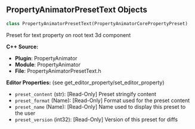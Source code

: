 ## PropertyAnimatorPresetText Objects

```python
class PropertyAnimatorPresetText(PropertyAnimatorCorePropertyPreset)
```

Preset for text property on root text 3d component

**C++ Source:**

- **Plugin**: PropertyAnimator
- **Module**: PropertyAnimator
- **File**: PropertyAnimatorPresetText.h

**Editor Properties:** (see get_editor_property/set_editor_property)

- ``preset_content`` (str):  [Read-Only] Preset stringify content
- ``preset_format`` (Name):  [Read-Only] Format used for the preset content
- ``preset_name`` (Name):  [Read-Only] Name used to display this preset to the user
- ``preset_version`` (int32):  [Read-Only] Version of this preset for diffs

<a id="unreal.PropertyAnimatorPresetTextLocation"></a>